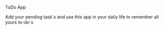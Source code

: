 ToDo App

Add your pending task´s and use this app in your daily life to remember all yours to-do´s
